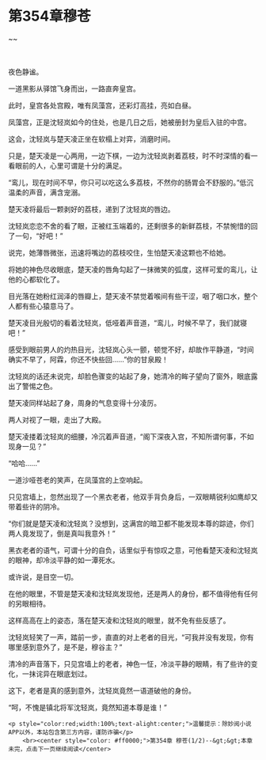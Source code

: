 # 第354章穆苍
~~
    	    <p name="pagetop" href="javascript:void(0);" onclick="return false" style="line-height: 35px;padding: 10px;color: #333;"> </p><p>夜色静谧。</p><p>一道黑影从驿馆飞身而出，一路直奔皇宫。</p><p>此时，皇宫各处宫殿，唯有凤藻宫，还彩灯高挂，亮如白昼。</p><p>凤藻宫，正是沈轻岚如今的住处，也是几日之后，她被册封为皇后入驻的中宫。</p><p>这会，沈轻岚与楚天凌正坐在软榻上对弈，消磨时间。</p><p>只是，楚天凌是一心两用，一边下棋，一边为沈轻岚剥着荔枝，时不时深情的看一看眼前的人，心里可谓是十分的满足。</p><p>“鸾儿，现在时间不早，你只可以吃这么多荔枝，不然你的肠胃会不舒服的。”低沉温柔的声音，满含宠溺。</p><p>楚天凌将最后一颗剥好的荔枝，递到了沈轻岚的唇边。</p><p>沈轻岚恋恋不舍的看了眼，正被红玉端着的，还剩很多的新鲜荔枝，不禁惋惜的回了一句，“好吧！”</p><p>说完，她薄唇微张，迅速将嘴边的荔枝咬住，生怕楚天凌这颗也不给她。</p><p>将她的神色尽收眼底，楚天凌的唇角勾起了一抹微笑的弧度，这样可爱的鸾儿，让他的心都软化了。</p><p>目光落在她粉红润泽的唇瓣上，楚天凌不禁觉着喉间有些干涩，咽了咽口水，整个人都有些心猿意马了。</p><p>楚天凌目光殷切的看着沈轻岚，低哑着声音道，“鸾儿，时候不早了，我们就寝吧！”</p><p>感受到眼前男人的灼热目光，沈轻岚心头一颤，顿觉不好，却故作平静道，“时间确实不早了，阿霖，你还不快些回……”你的甘泉殿！</p><p>沈轻岚的话还未说完，却脸色骤变的站起了身，她清冷的眸子望向了窗外，眼底露出了警惕之色。</p><p>楚天凌同样站起了身，周身的气息变得十分凌厉。</p><p>两人对视了一眼，走出了大殿。</p><p>楚天凌搂着沈轻岚的细腰，冷沉着声音道，“阁下深夜入宫，不知所谓何事，不如现身一见？”</p><p>“哈哈……”</p><p>一道沙哑苍老的笑声，在凤藻宫的上空响起。</p><p>只见宫墙上，忽然出现了一个黑衣老者，他双手背负身后，一双眼睛锐利如鹰却又带着些许的阴冷。</p><p>“你们就是楚天凌和沈轻岚？没想到，这满宫的暗卫都不能发现本尊的踪迹，你们两人竟发现了，倒是真叫我意外！”</p><p>黑衣老者的语气，可谓十分的自负，话里似乎有惊叹之意，可他看楚天凌和沈轻岚的眼神，却冷淡平静的如一潭死水。</p><p>或许说，是目空一切。</p><p>在他的眼里，不管是楚天凌和沈轻岚发现他，还是两人的身份，都不值得他有任何的另眼相待。</p><p>这样高高在上的姿态，落在楚天凌和沈轻岚的眼里，就不免有些反感了。</p><p>沈轻岚轻笑了一声，踏前一步，直直的对上老者的目光，“可我并没有发现，你有哪里感到意外了，是不是，穆谷主？”</p><p>清冷的声音落下，只见宫墙上的老者，神色一怔，冷淡平静的眼睛，有了些许的变化，一抹诧异在眼底划过。</p><p>这下，老者是真的感到意外，沈轻岚竟然一语道破他的身份。</p><p>“呵，不愧是镇北将军沈轻岚，竟然知道本尊是谁！”</p>
    	
   	<p style="color:red;width:100%;text-alight:center;">温馨提示：除妙阅小说APP以外，本站包含第三方内容，谨防诈骗</p>
    	<br><center style="color: #ff0000;">第354章 穆苍(1/2)--&gt;&gt;本章未完，点击下一页继续阅读</center>
    	